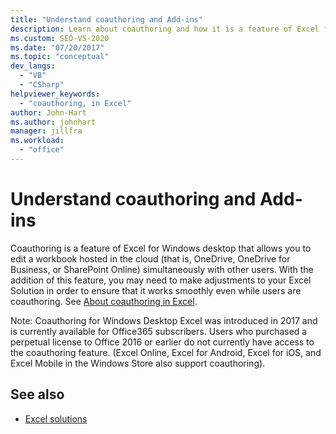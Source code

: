 ```yaml
---
title: "Understand coauthoring and Add-ins"
description: Learn about coauthoring and how it is a feature of Excel for Windows desktop that allows you to edit a workbook hosted in the cloud simultaneously with other users.
ms.custom: SEO-VS-2020
ms.date: "07/20/2017"
ms.topic: "conceptual"
dev_langs:
  - "VB"
  - "CSharp"
helpviewer_keywords:
  - "coauthoring, in Excel"
author: John-Hart
ms.author: johnhart
manager: jillfra
ms.workload:
  - "office"
---
```

# Understand coauthoring and Add-ins

Coauthoring is a feature of Excel for Windows desktop that allows you to edit a workbook hosted in the cloud (that is, OneDrive, OneDrive for Business, or SharePoint Online) simultaneously with other users. With the addition of this feature, you may need to make adjustments to your Excel Solution in order to ensure that it works smoothly even while users are coauthoring. See [About coauthoring in Excel](/office/vba/excel/concepts/about-coauthoring-in-excel).

Note: Coauthoring for Windows Desktop Excel was introduced in 2017 and is currently available for Office365 subscribers. Users who purchased a perpetual license to Office 2016 or earlier do not currently have access to the coauthoring feature. (Excel Online, Excel for Android, Excel for iOS, and Excel Mobile in the Windows Store also support coauthoring).

## See also
- [Excel solutions](./excel-solutions.md)
